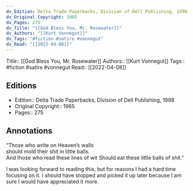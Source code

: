 ```yaml
---
dv_Edition: Delta Trade Paperbacks, Division of Dell Publishing, 1998
dv_Original Copyright: 1965
dv_Pages: 275
dv_Title: "[[God Bless You, Mr. Rosewater]]"
dv_Authors: "[[Kurt Vonnegut]]"
dv_Tags: "#fiction #satire #vonnegut"
dv_Read: "[[2022-04-08]]"
---
```

Title:: [[God Bless You, Mr. Rosewater]]
Authors:: [[Kurt Vonnegut]]
Tags:: #fiction #satire #vonnegut 
Read:: [[2022-04-08]]

## Editions
- Edition:: Delta Trade Paperbacks, Division of Dell Publishing, 1998
- Original Copyright:: 1965
- Pages:: 275

## Annotations

“Those who write on Heaven’s walls  
should mold their shit in little balls.   
And those who read these lines of wit Should eat these little balls of shit."  
  
I was looking forward to reading this, but for reasons I had a hard time focusing on it. I should have stopped and picked it up later because I am sure I would have appreciated it more.